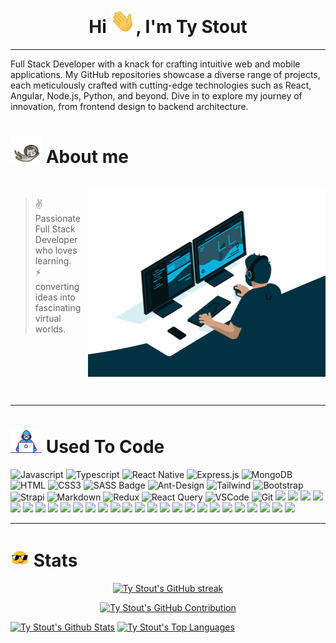 
<h1 align="center"> Hi <img src="./hi.gif" width="40px" />, I'm Ty Stout
</h1>

---

Full Stack Developer with a knack for crafting intuitive web and mobile applications. My GitHub repositories showcase a diverse range of projects, each meticulously crafted with cutting-edge technologies such as React, Angular, Node.js, Python, and beyond. Dive in to explore my journey of innovation, from frontend design to backend architecture.
 
# <img src="./cat.gif" width="50" draggable="false"> About me

<br/>
 
<img align="right" alt="coding animated image --- gif" src="./code.gif?raw=true" width="380" height="300" />

> ✌️ &nbsp; Passionate Full Stack Developer who loves learning. <br/>
> ⚡ &nbsp; converting ideas into fascinating virtual worlds. <br/>
<!-- > 🤝 &nbsp; Reach me @ itWiz122@gmail.com <br/> -->

<br/> <br/> <br/> <br/> <br/>

<hr/>

# <img src="./developer.gif" width="50" draggable="false"> Used To Code

![Javascript](https://img.shields.io/badge/Javascript-F0DB4F?style=for-the-badge&labelColor=black&logo=javascript&logoColor=F0DB4F)
![Typescript](https://img.shields.io/badge/Typescript-007acc?style=for-the-badge&labelColor=black&logo=typescript&logoColor=007acc)
![React Native](https://img.shields.io/badge/React_Native-20232A?style=for-the-badge&logo=react&logoColor=61DAFB)
![Express.js](https://img.shields.io/badge/Express.js-000000?style=for-the-badge&logo=express&logoColor=white)
![MongoDB](https://img.shields.io/badge/MongoDB-4EA94B?style=for-the-badge&logo=mongodb&logoColor=white)
![HTML](https://img.shields.io/badge/HTML5-E34F26?style=for-the-badge&logo=html5&logoColor=white)
![CSS3](https://img.shields.io/badge/CSS3-1572B6?style=for-the-badge&logo=css3&logoColor=white)
![SASS Badge](https://img.shields.io/badge/Sass-CC6699?style=for-the-badge&logo=sass&logoColor=white)
![Ant-Design](https://img.shields.io/badge/AntDesign-0170FE?style=for-the-badge&logo=antdesign&logoColor=white)
![Tailwind](https://img.shields.io/badge/Tailwind_CSS-092749?style=for-the-badge&logo=tailwindcss&logoColor=06B6D4&labelColor=000000)
![Bootstrap](https://img.shields.io/badge/Bootstrap-563D7C?style=for-the-badge&logo=bootstrap&logoColor=white)
![Strapi](https://img.shields.io/badge/strapi-2E7EEA?style=for-the-badge&logo=strapi&logoColor=white)
![Markdown](https://img.shields.io/badge/Markdown-000000?style=for-the-badge&logo=markdown&logoColor=white)
![Redux](https://img.shields.io/badge/Redux-593D88?style=for-the-badge&logo=redux&logoColor=white)
![React Query](https://img.shields.io/badge/-React_Query-FF4154?style=for-the-badge&logo=react%20query&logoColor=white)
![VSCode](https://img.shields.io/badge/Visual_Studio-0078d7?style=for-the-badge&logo=visual%20studio&logoColor=white)
![Git](https://img.shields.io/badge/Git-F05032?style=for-the-badge&logo=git&logoColor=white)
![](https://img.shields.io/badge/Angular-red?style=for-the-badge&logo=angular)
![](https://img.shields.io/badge/Node.js-green?style=for-the-badge&logo=node.js)
![](https://img.shields.io/badge/React-blue?style=for-the-badge&logo=react)
![](https://img.shields.io/badge/Next.js-lightgrey?style=for-the-badge&logo=next.js)
![](https://img.shields.io/badge/AWS-orange?style=for-the-badge&logo=amazonaws)
![](https://img.shields.io/badge/GCP-blue?style=for-the-badge&logo=googlecloud)
![](https://img.shields.io/badge/Python-blue?style=for-the-badge&logo=python)
![](https://img.shields.io/badge/Flask-black?style=for-the-badge&logo=flask)
![](https://img.shields.io/badge/Django-green?style=for-the-badge&logo=django)
![](https://img.shields.io/badge/PyTorch-EE4C2C?style=for-the-badge&logo=pytorch&logoColor=white)
![](https://img.shields.io/badge/Wordpress-21759B?style=for-the-badge&logo=wordpress&logoColor=white)
![](https://img.shields.io/badge/RSS-FFA500?style=for-the-badge&logo=rss&logoColor=white)
![](https://img.shields.io/badge/Azure_DevOps-0078D7?style=for-the-badge&logo=azure-devops&logoColor=white)
![](https://img.shields.io/badge/PostgreSQL-316192?style=for-the-badge&logo=postgresql&logoColor=white)
![](https://img.shields.io/badge/Oracle-F80000?style=for-the-badge&logo=Oracle&logoColor=white)
![](https://img.shields.io/badge/MySQL-005C84?style=for-the-badge&logo=mysql&logoColor=white)
![](https://img.shields.io/badge/Heroku-430098?style=for-the-badge&logo=heroku&logoColor=white)
![](https://img.shields.io/badge/SQLite-07405E?style=for-the-badge&logo=sqlite&logoColor=white)
![](https://img.shields.io/badge/Figma-F24E1E?style=for-the-badge&logo=figma&logoColor=white)
![](https://img.shields.io/badge/Apache-D22128?style=for-the-badge&logo=Apache&logoColor=whit)
![](https://img.shields.io/badge/Docker-2CA5E0?style=for-the-badge&logo=docker&logoColor=white)
![](https://img.shields.io/badge/GraphQl-E10098?style=for-the-badge&logo=graphql&logoColor=white)
![](https://img.shields.io/badge/web3%20js-F16822?style=for-the-badge&logo=web3.js&logoColor=whit)
![](https://img.shields.io/badge/Spring_Boot-F2F4F9?style=for-the-badge&logo=spring-boot)
![](https://img.shields.io/badge/Sass-CC6699?style=for-the-badge&logo=sass&logoColor=white)
![](https://img.shields.io/badge/nestjs-E0234E?style=for-the-badge&logo=nestjs&logoColor=white)
![](https://img.shields.io/badge/kubernetes-326ce5.svg?&style=for-the-badge&logo=kubernetes&logoColor=white)

<hr/>

# <img src="./blob-sunglasses.gif" width="30" draggable="false"> Stats

<p align="center">
  <a href="https://github.com/ItWiz122">
    <img src="https://github-readme-streak-stats.herokuapp.com/?user=ItWiz122&theme=radical&border=7F3FBF&background=0D1117" alt="Ty Stout's GitHub streak"/>
  </a>
</p>

<p align="center">
  <a href="https://github.com/ItWiz122">
    <img src="https://github-profile-summary-cards.vercel.app/api/cards/profile-details?username=ItWiz122&theme=radical" alt="Ty Stout's GitHub Contribution"/>
  </a>
</p>

<a> 
    <a href="https://github.com/ItWiz122"><img alt="Ty Stout's Github Stats" src="https://denvercoder1-github-readme-stats.vercel.app/api?username=ItWiz122&show_icons=true&count_private=true&theme=react&border_color=7F3FBF&bg_color=0D1117&title_color=F85D7F&icon_color=F8D866" height="192px" width="49.5%"/></a>
  <a href="https://github.com/ItWiz122"><img alt="Ty Stout's Top Languages" src="https://denvercoder1-github-readme-stats.vercel.app/api/top-langs/?username=ItWiz122&langs_count=8&layout=compact&theme=react&border_color=7F3FBF&bg_color=0D1117&title_color=F85D7F&icon_color=F8D866" height="192px" width="49.5%"/></a>
  <br/>
</a>

